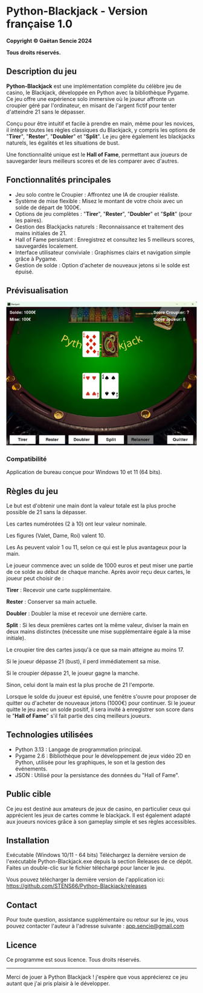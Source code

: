 # Python-Blackjack - Version française 1.0

**Copyright © Gaëtan Sencie 2024**

**Tous droits réservés.**




## Description du jeu


**Python-Blackjack** est une implémentation complète du célèbre jeu de casino, le Blackjack, développée en Python avec la bibliothèque Pygame. Ce jeu offre une expérience solo immersive où le joueur affronte un croupier géré par l'ordinateur, en misant de l'argent fictif pour tenter d'atteindre 21 sans le dépasser.

Conçu pour être intuitif et facile à prendre en main, même pour les novices, il intègre toutes les règles classiques du Blackjack, y compris les options de "**Tirer**", "**Rester**", "**Doubler**" et "**Split**". Le jeu gère également les blackjacks naturels, les égalités et les situations de bust.

Une fonctionnalité unique est le **Hall of Fame**, permettant aux joueurs de sauvegarder leurs meilleurs scores et de les comparer avec d'autres.



## Fonctionnalités principales


* Jeu solo contre le Croupier : Affrontez une IA de croupier réaliste.
* Système de mise flexible : Misez le montant de votre choix avec un solde de départ de 1000€.
* Options de jeu complètes : "**Tirer**", "**Rester**", "**Doubler**" et "**Split**" (pour les paires).
* Gestion des Blackjacks naturels : Reconnaissance et traitement des mains initiales de 21.
* Hall of Fame persistant : Enregistrez et consultez les 5 meilleurs scores, sauvegardés localement.
* Interface utilisateur conviviale : Graphismes clairs et navigation simple grâce à Pygame.
* Gestion de solde : Option d'acheter de nouveaux jetons si le solde est épuisé.


## Prévisualisation

![Capture d'écran du jeu Python-Blackjack](https://github.com/STENS66/Python-Blackjack/blob/main/images/gameplay.png?raw=true)


### Compatibilité


Application de bureau conçue pour Windows 10 et 11 (64 bits).



## Règles du jeu


Le but est d'obtenir une main dont la valeur totale est la plus proche possible de 21 sans la dépasser.

Les cartes numérotées (2 à 10) ont leur valeur nominale.

Les figures (Valet, Dame, Roi) valent 10.

Les As peuvent valoir 1 ou 11, selon ce qui est le plus avantageux pour la main.

Le joueur commence avec un solde de 1000 euros et peut miser une partie de ce solde au début de chaque manche. Après avoir reçu deux cartes, le joueur peut choisir de :

**Tirer** : Recevoir une carte supplémentaire.

**Rester** : Conserver sa main actuelle.

**Doubler** : Doubler la mise et recevoir une dernière carte.

**Split** : Si les deux premières cartes ont la même valeur, diviser la main en deux mains distinctes (nécessite une mise supplémentaire égale à la mise initiale).

Le croupier tire des cartes jusqu'à ce que sa main atteigne au moins 17.

Si le joueur dépasse 21 (bust), il perd immédiatement sa mise.

Si le croupier dépasse 21, le joueur gagne la manche.

Sinon, celui dont la main est la plus proche de 21 l'emporte.

Lorsque le solde du joueur est épuisé, une fenêtre s'ouvre pour proposer de quitter ou d'acheter de nouveaux jetons (1000€) pour continuer. Si le joueur quitte le jeu avec un solde positif, il sera invité à enregistrer son score dans le "**Hall of Fame**" s'il fait partie des cinq meilleurs joueurs.



## Technologies utilisées


* Python 3.13 : Langage de programmation principal.
* Pygame 2.6 : Bibliothèque pour le développement de jeux vidéo 2D en Python, utilisée pour les graphiques, le son et la gestion des événements.
* JSON : Utilisé pour la persistance des données du "Hall of Fame".



## Public cible


Ce jeu est destiné aux amateurs de jeux de casino, en particulier ceux qui apprécient les jeux de cartes comme le blackjack. Il est également adapté aux joueurs novices grâce à son gameplay simple et ses règles accessibles.



## Installation


Exécutable (Windows 10/11 - 64 bits)
Téléchargez la dernière version de l'exécutable Python-Blackjack.exe depuis la section Releases de ce dépôt.
Faites un double-clic sur le fichier téléchargé pour lancer le jeu.

Vous pouvez télécharger la dernière version de l'application ici: https://github.com/STENS66/Python-Blackjack/releases


## Contact


Pour toute question, assistance supplémentaire ou retour sur le jeu, vous pouvez contacter l'auteur à l'adresse suivante : app.sencie@gmail.com



## Licence


Ce programme est sous licence. Tous droits réservés.

---

Merci de jouer à Python Blackjack ! j'espère que vous apprécierez ce jeu autant que j'ai pris plaisir à le développer.
